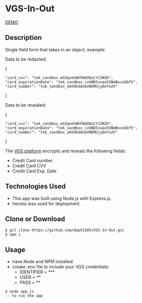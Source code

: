 # VGS-In-Out

[DEMO](https://vgs-test.herokuapp.com/)



## Description
Single field form that takes in an object, example:


Data to be redacted:



{

    "card_cvv": "tok_sandbox_mCUqvmtWhFWdUQuCYJ3N2h",
    "card_expirationDate": "tok_sandbox_czUNDSsuao5SNmBxceGbf5",
    "card_number": "tok_sandbox_eAS9GdAnbVWEMUjyDeYuXV"
    
}


Data to be revealed:

{

    "card_cvv": "tok_sandbox_mCUqvmtWhFWdUQuCYJ3N2h",
    "card_expirationDate": "tok_sandbox_czUNDSsuao5SNmBxceGbf5",
    "card_number": "tok_sandbox_eAS9GdAnbVWEMUjyDeYuXV"
    
}

The [VGS platform](https://www.verygoodsecurity.com/) encrypts and reveals the following fields:
- Credit Card number
- Credit Card CVV
- Credit Card Exp. Date

## Technologies Used
- This app was built using Node.js with Express.js.
- heroku was used for deployment.

## Clone or Download
```
$ git clone https://github.com/daph3105/VGS-In-Out.git
$ npm i
```

## Usage
- have Node and NPM installed
- create .env file to include your VGS credentials:
  - IDENTIFIER = ***
  - USER = **
  - PASS = **
 ```
 $ node app.js 
 -- to run the app
 ```
